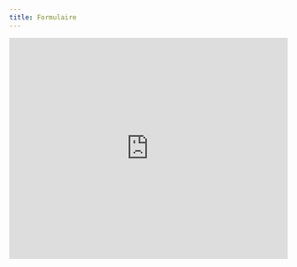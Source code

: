 ```yaml
---
title: Formulaire
---
```

<iframe width="100%" height= "400px"
    src= "https://forms.office.com/Pages/ResponsePage.aspx?id=wJTp-yMqB0unqR9n4eLmF1y1L-8qYpZFpOx-CGgFSQZUNDIwQ0wxRUVUOVVMQVk3SlVNWDZQWVlRSSQlQCN0PWcu&embed=true&lang={{ site.lcid }}"
    frameborder= "0" marginwidth= "0" marginheight= "0" style= "border: none; max-width:100%; max-height:100vh"
    allowfullscreen webkitallowfullscreen mozallowfullscreen msallowfullscreen>
</iframe>
